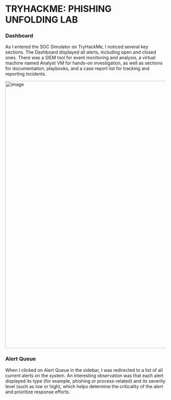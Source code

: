 
# TRYHACKME: PHISHING UNFOLDING LAB

### Dashboard

As I entered the SOC Simulator on TryHackMe, I noticed several key sections. The Dashboard displayed all alerts, including open and closed ones. There was a SIEM tool for event monitoring and analysis, a virtual machine named Analyst VM for hands-on investigation, as well as sections for documentation, playbooks, and a case report list for tracking and reporting incidents.
  
<img width="1898" height="837" alt="image" src="https://github.com/user-attachments/assets/287b98fb-7132-4eb1-b5bd-e3799bc0b770" />

### Alert Queue

When I clicked on Alert Queue in the sidebar, I was redirected to a list of all current alerts on the system. An interesting observation was that each alert displayed its type (for example, phishing or process-related) and its severity level (such as low or high), which helps determine the criticality of the alert and prioritize response efforts. 
